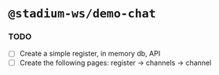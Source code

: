 # `@stadium-ws/demo-chat`

### TODO

- [ ] Create a simple register, in memory db, API
- [ ] Create the following pages: register -> channels -> channel

